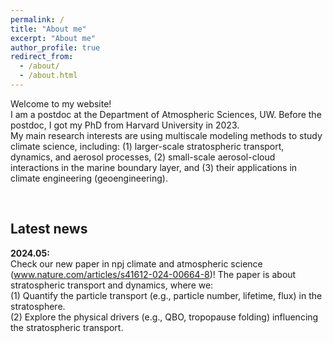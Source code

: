 ```yaml
---
permalink: /
title: "About me"
excerpt: "About me"
author_profile: true
redirect_from: 
  - /about/
  - /about.html
---
```


Welcome to my website! <br />
I am a postdoc at the Department of Atmospheric Sciences, UW. Before the postdoc, I got my PhD from Harvard University in 2023. <br />
My main research interests are using multiscale modeling methods to study climate science, including: (1) larger-scale stratospheric transport, dynamics, and aerosol processes, (2) small-scale aerosol-cloud interactions in the marine boundary layer, and (3) their applications in climate engineering (geoengineering). <br />

<br />

Latest news
------

**2024.05:** <br />
Check our new paper in npj climate and atmospheric science (www.nature.com/articles/s41612-024-00664-8)! The paper is about stratospheric transport and dynamics, where we: <br />
(1) Quantify the particle transport (e.g., particle number, lifetime, flux) in the stratosphere. <br />
(2) Explore the physical drivers (e.g., QBO, tropopause folding) influencing the stratospheric transport. <br />

